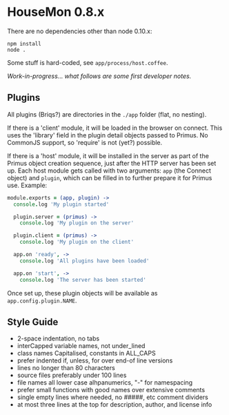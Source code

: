 # HouseMon 0.8.x

There are no dependencies other than node 0.10.x:

```
npm install
node .
```

Some stuff is hard-coded, see `app/process/host.coffee`.

*Work-in-progress... what follows are some first developer notes.*

## Plugins

All plugins (Briqs?) are directories in the `./app` folder (flat, no nesting).

If there is a 'client' module, it will be loaded in the browser on connect.
This uses the 'library' field in the plugin detail objects passed to Primus.
No CommonJS support, so 'require' is not (yet?) possible.

If there is a 'host' module, it will be installed in the server as part of the
Primus object creation sequence, just after the HTTP server has been set up.
Each host module gets called with two arguments: `app` (the Connect object) and
`plugin`, which can be filled in to further prepare it for Primus use. Example:

```coffee
module.exports = (app, plugin) ->
  console.log 'My plugin started'

  plugin.server = (primus) ->
    console.log 'My plugin on the server'

  plugin.client = (primus) ->
    console.log 'My plugin on the client'

  app.on 'ready', ->
    console.log 'All plugins have been loaded'

  app.on 'start', ->
    console.log 'The server has been started'
```

Once set up, these plugin objects will be available as `app.config.plugin.NAME`.

## Style Guide

* 2-space indentation, no tabs
* interCapped variable names, not under_lined
* class names Capitalised, constants in ALL_CAPS
* prefer indented if, unless, for over end-of line versions
* lines no longer than 80 characters
* source files preferably under 100 lines
* file names all lower case alhpanumerics, "-" for namespacing
* prefer small functions with good names over extensive comments
* single empty lines where needed, no #####, etc comment dividers
* at most three lines at the top for description, author, and license info
